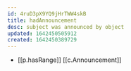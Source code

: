```yaml
---
id: 4ruD3pX9YQ9jHrTWW4skB
title: hadAnnouncement
desc: subject was announced by object
updated: 1642450505912
created: 1642450389729
---
```



- [[p.hasRange]] [[c.Announcement]]
